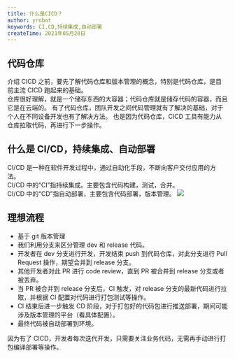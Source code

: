```yaml
---
title: 什么是CICD？
author: yrobot
keywords: CI,CD,持续集成,自动部署
createTime: 2021年05月28日
---
```


## 代码仓库

介绍 CICD 之前，要先了解代码仓库和版本管理的概念，特别是代码仓库，是目前主流 CICD 跑起来的基础。  
仓库很好理解，就是一个储存东西的大容器；代码仓库就是储存代码的容器，而且它是在云端的。
有了代码仓库，团队开发之间代码管理就有了解决的基础，对于个人在不同设备开发也有了解决方法。
也是因为代码仓库，CICD 工具有能力从仓库拉取代码，再进行下一步操作。



## 什么是 CI/CD，持续集成、自动部署

CI/CD 是一种在软件开发过程中，通过自动化手段，不断向客户交付应用的方法。  
CI/CD 中的“CI”指持续集成。主要包含代码构建，测试，合并。  
CI/CD 中的“CD”指自动部署，主要包含代码部署，版本管理。
![](https://gitee.com/yrobot/images/raw/master/2021-05-28/R5Kyo5-16-28-24.jpg)



## 理想流程

- 基于 git 版本管理
- 我们利用分支来区分管理 dev 和 release 代码。
- 开发者在 dev 分支进行开发，开发结束 push 到代码仓库，对此分支进行 Pull Request 操作，期望合并到 release 分支。
- 其他开发者对此 PR 进行 code review，直到 PR 被合并到 release 分支或者被丢弃。
- 当 PR 被合并到 release 分支后，CI 触发，对 release 分支的最新代码进行拉取，并根据 CI 配置对代码进行打包测试等操作。
- CI 结束后进一步触发 CD 阶段，对于打包好的代码包进行推送部署，期间可能涉及版本管理的平台（看具体配置）。
- 最终代码被自动部署到环境。

因为有了 CICD，开发者每次迭代开发，只需要关注业务代码，无需再手动进行打包编译部署等操作。
